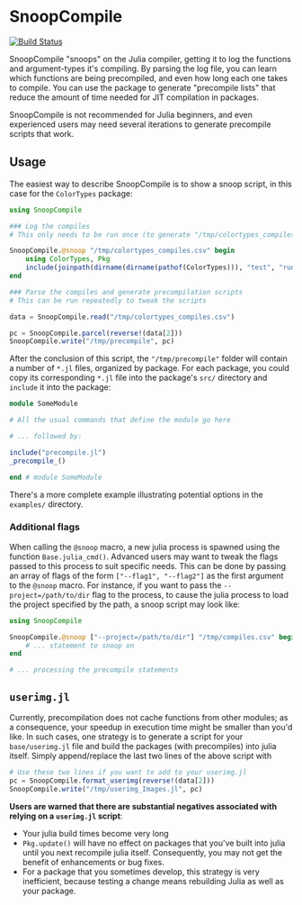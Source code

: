 # SnoopCompile

[![Build Status](https://travis-ci.org/timholy/SnoopCompile.jl.svg?branch=master)](https://travis-ci.org/timholy/SnoopCompile.jl)

SnoopCompile "snoops" on the Julia compiler, getting it to log the
functions and argument-types it's compiling.  By parsing the log file,
you can learn which functions are being precompiled, and even how long
each one takes to compile.  You can use the package to generate
"precompile lists" that reduce the amount of time needed for JIT
compilation in packages.

SnoopCompile is not recommended for Julia beginners, and even
experienced users may need several iterations to generate precompile
scripts that work.

## Usage

The easiest way to describe SnoopCompile is to show a snoop script, in this case for the `ColorTypes` package:

```julia
using SnoopCompile

### Log the compiles
# This only needs to be run once (to generate "/tmp/colortypes_compiles.csv")

SnoopCompile.@snoop "/tmp/colortypes_compiles.csv" begin
    using ColorTypes, Pkg
    include(joinpath(dirname(dirname(pathof(ColorTypes))), "test", "runtests.jl"))
end

### Parse the compiles and generate precompilation scripts
# This can be run repeatedly to tweak the scripts

data = SnoopCompile.read("/tmp/colortypes_compiles.csv")

pc = SnoopCompile.parcel(reverse!(data[2]))
SnoopCompile.write("/tmp/precompile", pc)
```

After the conclusion of this script, the `"/tmp/precompile"` folder will contain a number of `*.jl` files, organized by package.
For each package, you could copy its corresponding `*.jl` file into the package's `src/` directory
and `include` it into the package:

```jl
module SomeModule

# All the usual commands that define the module go here

# ... followed by:

include("precompile.jl")
_precompile_()

end # module SomeModule
```

There's a more complete example illustrating potential options in the `examples/` directory.

### Additional flags

When calling the `@snoop` macro, a new julia process is spawned using the function `Base.julia_cmd()`.
Advanced users may want to tweak the flags passed to this process to suit specific needs.
This can be done by passing an array of flags of the form `["--flag1", "--flag2"]` as the first argument to the `@snoop` macro.
For instance, if you want to pass the `--project=/path/to/dir` flag to the process, to cause the julia process to load the project specified by the path, a snoop script may look like:
```julia
using SnoopCompile

SnoopCompile.@snoop ["--project=/path/to/dir"] "/tmp/compiles.csv" begin
    # ... statement to snoop on
end

# ... processing the precompile statements
```

## `userimg.jl`

Currently, precompilation does not cache functions from other modules; as a consequence, your speedup in execution time might be smaller than you'd like. In such cases, one strategy is to generate a script for your `base/userimg.jl` file and build the packages (with precompiles) into julia itself.  Simply append/replace the last two lines of the above script with

```jl
# Use these two lines if you want to add to your userimg.jl
pc = SnoopCompile.format_userimg(reverse!(data[2]))
SnoopCompile.write("/tmp/userimg_Images.jl", pc)
```

**Users are warned that there are substantial negatives associated with relying on a `userimg.jl` script**:
- Your julia build times become very long
- `Pkg.update()` will have no effect on packages that you've built into julia until you next recompile julia itself. Consequently, you may not get the benefit of enhancements or bug fixes.
- For a package that you sometimes develop, this strategy is very inefficient, because testing a change means rebuilding Julia as well as your package.
